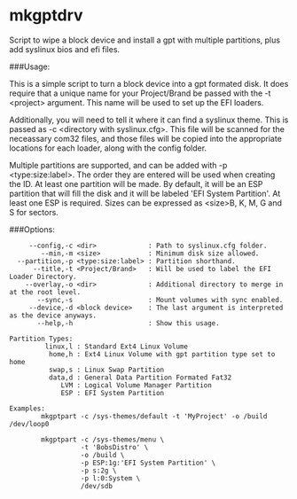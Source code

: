 mkgptdrv
========

Script to wipe a block device and install a gpt with multiple partitions, plus add syslinux bios and efi files.

###Usage:

This is a simple script to turn a block device into a gpt formated disk. It does require that a unique name for your Project/Brand be passed with the -t \<project\> argument. This name will be used to set up the EFI loaders.

Additionally, you will need to tell it where it can find a syslinux theme. This is passed as -c \<directory with syslinux.cfg\>. This file will be scanned for the neceassary com32 files, and those files will be copied into the appropriate locations for each loader, along with the config folder.

Multiple partitions are supported, and can be added with -p \<type:size:label\>. The order they are entered will be used when creating the ID. At least one partition will be made. By default, it will be an ESP partition that will fill the disk and it will be labeled 'EFI System Partition'. At least one ESP is required. Sizes can be expressed as \<size\>B, K, M, G and S for sectors.

###Options:
```
     --config,-c <dir>             : Path to syslinux.cfg folder.
        --min,-m <size>            : Minimum disk size allowed.
  --partition,-p <type:size:label> : Partition shorthand.
      --title,-t <Project/Brand>   : Will be used to label the EFI Loader Directory.
    --overlay,-o <dir>             : Additional directory to merge in at the root level.
       --sync,-s                   : Mount volumes with sync enabled.
     --device,-d <block device>    : The last argument is interpreted as the device anyways.
       --help,-h                   : Show this usage.

Partition Types:
         linux,l : Standard Ext4 Linux Volume
          home,h : Ext4 Linux Volume with gpt partition type set to home
          swap,s : Linux Swap Partition
          data,d : General Data Partition Formated Fat32
             LVM : Logical Volume Manager Partition
             ESP : EFI System Partition

Examples:
        mkgptpart -c /sys-themes/default -t 'MyProject' -o /build  /dev/loop0
	
        mkgptpart -c /sys-themes/menu \
                  -t 'BobsDistro' \
                  -o /build \
                  -p ESP:1g:'EFI System Partition' \
                  -p s:2g \
                  -p l:0:System \
                  /dev/sdb
```
